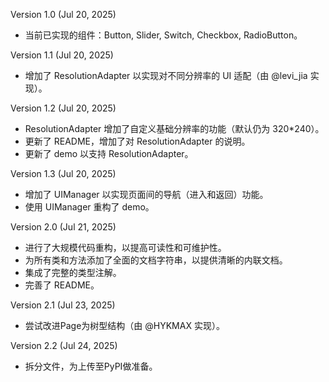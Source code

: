 Version 1.0 (Jul 20, 2025)

- 当前已实现的组件：Button, Slider, Switch, Checkbox, RadioButton。

Version 1.1 (Jul 20, 2025)

- 增加了 ResolutionAdapter 以实现对不同分辨率的 UI 适配（由 @levi_jia 实现）。

Version 1.2 (Jul 20, 2025)

- ResolutionAdapter 增加了自定义基础分辨率的功能（默认仍为 320*240）。
- 更新了 README，增加了对 ResolutionAdapter 的说明。
- 更新了 demo 以支持 ResolutionAdapter。

Version 1.3 (Jul 20, 2025)

- 增加了 UIManager 以实现页面间的导航（进入和返回）功能。
- 使用 UIManager 重构了 demo。

Version 2.0 (Jul 21, 2025)

- 进行了大规模代码重构，以提高可读性和可维护性。
- 为所有类和方法添加了全面的文档字符串，以提供清晰的内联文档。
- 集成了完整的类型注解。
- 完善了 README。

Version 2.1 (Jul 23, 2025)

- 尝试改进Page为树型结构（由 @HYKMAX 实现）。

Version 2.2 (Jul 24, 2025)
- 拆分文件，为上传至PyPI做准备。